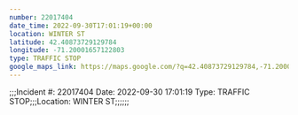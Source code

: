 ```yaml
---
number: 22017404
date_time: 2022-09-30T17:01:19+00:00
location: WINTER ST
latitude: 42.40873729129784
longitude: -71.20001657122803
type: TRAFFIC STOP
google_maps_link: https://maps.google.com/?q=42.40873729129784,-71.20001657122803
---
```


;;;Incident #: 22017404   Date: 2022-09-30 17:01:19    Type: TRAFFIC STOP;;;Location: WINTER ST;;;;;;
